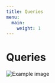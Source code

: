 ```yaml
---
title: Queries
menu:
  main:
    weight: 1
---
```


# Queries


![Example image](/img/bmeg_schema.png)